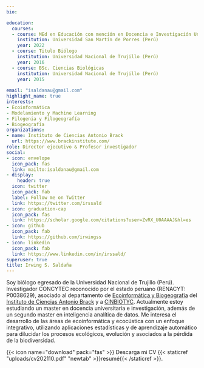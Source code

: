 ```yaml
---
bio: 

education:
  courses:
  - course: MEd en Educación con mención en Docencia e Investigación Universitaria
    institution: Universidad San Martín de Porres (Perú)
    year: 2022
  - course: Titulo Biólogo
    institution: Universidad Nacional de Trujillo (Perú)
    year: 2016
  - course: BSc. Ciencias Biológicas
    institution: Universidad Nacional de Trujillo (Perú)
    year: 2015
  
email: "isaldanau@gmail.com"
highlight_name: true
interests:
- Ecoinformática
- Modelamiento y Machine Learning
- Filogenia y Filogeografía
- Biogeografía
organizations:
- name: Instituto de Ciencias Antonio Brack
  url: https://www.brackinstitute.com/
role: Director ejecutivo & Profesor investigador
social:
- icon: envelope
  icon_pack: fas
  link: mailto:isaldanau@gmail.com
- display:
    header: true
  icon: twitter
  icon_pack: fab
  label: Follow me on Twitter
  link: https://twitter.com/irssald
- icon: graduation-cap
  icon_pack: fas
  link: https://scholar.google.com/citations?user=ZvRX_U0AAAAJ&hl=es
- icon: github
  icon_pack: fab
  link: https://github.com/irwingss
- icon: linkedin
  icon_pack: fab
  link: https://www.linkedin.com/in/irssald/
superuser: true
title: Irwing S. Saldaña
---
```


Soy biólogo egresado de la Universidad Nacional de Trujillo (Perú). Investigador CONCYTEC reconocido por el estado peruano (RENACYT: P0038629), asociado al departamento de [Ecoinformática y Biogeografía](https://www.brackinstitute.com/ecoinformatica) del [Instituto de Ciencias Antonio Brack](https://www.brackinstitute.com/) y a [CINBIOTYC](https://web.facebook.com/cinbiotyc/). Actualmente estoy estudiando un master en docencia universitaria e investigación, además de un segundo master en inteligencia analítica de datos. Me interesa el desarrollo de las áreas de ecoinformática y ecocústica con un enfoque integrativo, utilizando aplicaciones estadísticas y de aprendizaje automático para dilucidar los procesos ecológicos, evolución y asociados a la pérdida de la biodiversidad.

{{< icon name="download" pack="fas" >}} Descarga mi CV {{< staticref "uploads/cv202110.pdf" "newtab" >}}resumé{{< /staticref >}}.

